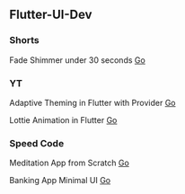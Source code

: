 ## Flutter-UI-Dev

### Shorts

Fade Shimmer under 30 seconds [Go](./fade-shimmer-30s)

### YT

Adaptive Theming in Flutter with Provider
[Go](./adaptive-theming-in-flutter)

Lottie Animation in Flutter
[Go](./lottie-animation)

### Speed Code

Meditation App from Scratch [Go](./speed-code/meditation-app/)

Banking App Minimal UI [Go](./speed-code/banking-app/)
